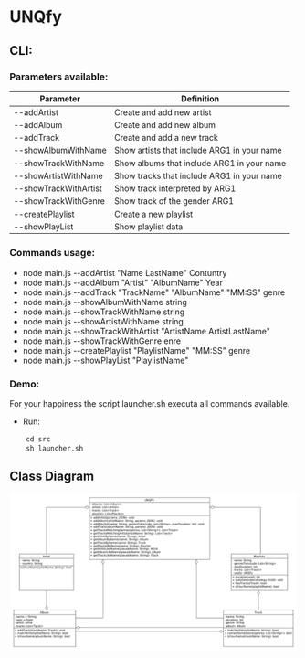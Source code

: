 # UNQfy #

## CLI:


### Parameters available: ###

Parameter                | Definition
------------------------ | -------------------------------------------
--addArtist              | Create and add new artist                  
--addAlbum               | Create and add new album                   
--addTrack               | Create and add a new track                 
--showAlbumWithName      | Show artists that include ARG1 in your name
--showTrackWithName      | Show albums that include ARG1 in your name 
--showArtistWithName     | Show tracks that include ARG1 in your name 
--showTrackWithArtist    | Show track interpreted by ARG1             
--showTrackWithGenre     | Show track of the gender ARG1              
--createPlaylist         | Create a new playlist                      
--showPlayList           | Show playlist data                         


### Commands usage: ###

* node main.js --addArtist "Name LastName" Contuntry
* node main.js --addAlbum "Artist" "AlbumName" Year
* node main.js --addTrack  "TrackName" "AlbumName" "MM:SS" genre
* node main.js --showAlbumWithName string
* node main.js --showTrackWithName string
* node main.js --showArtistWithName string
* node main.js --showTrackWithArtist "ArtistName ArtistLastName"
* node main.js --showTrackWithGenre enre
* node main.js --createPlaylist "PlaylistName" "MM:SS" genre
* node main.js --showPlayList "PlaylistName"

### Demo: ###
For your happiness the script launcher.sh executa all commands available. 
 * Run:
``` 
    cd src
    sh launcher.sh
``` 

## Class Diagram ##

![classDiagram](doc/classDiagram.jpg)
